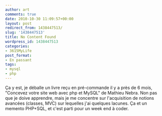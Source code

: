 ```yaml
---
author: art
comments: true
date: 2010-10-30 11:09:57+00:00
layout: post
redirect_from: 1438447513/
slug: '1438447513'
title: No Content Found
wordpress_id: 1438447513
categories:
- 3615MyLife
post_format:
- En passant
tags:
- mysql
- php
---
```


Ça y est, je déballe un livre reçu en pré-commande il y a près de 6 mois, "Concevez votre site web avec php et MySQL" de Mathieu Nebra. Non pas que je doive apprendre, mais je me concentre sur l'acquisition de notions avancées (classes, MVC) sur lequelles j'ai quelques lacunes. Ça et un memento PHP+SQL, et c'est parti pour un week end à coder.
